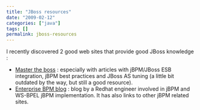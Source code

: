 ```yaml
---
title: "JBoss resources"
date: "2009-02-12"
categories: ["java"]
tags: []
permalink: jboss-resources
---
```


I recently discovered 2 good web sites that provide good JBoss knowledge :

* [Master the boss](http://www.mastertheboss.com) : especially with articles with jBPM/JBoss ESB integration, jBPM best practices and JBoss AS tuning (a little bit outdated by the way, but still a good resource).
* [Enterprise BPM blog](http://enterprisebpm.blogspot.com/) : blog by a Redhat engineer involved in jBPM and WS-BPEL jBPM implementation. It has also links to other jBPM related sites.
